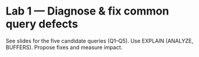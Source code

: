 # Lab 1 — Diagnose & fix common query defects
See slides for the five candidate queries (Q1–Q5). Use EXPLAIN (ANALYZE, BUFFERS). Propose fixes and measure impact.
